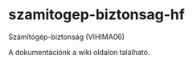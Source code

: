 # szamitogep-biztonsag-hf
Számítógép-biztonság (VIHIMA06)


A dokumentációnk a wiki oldalon található.
